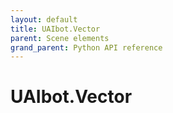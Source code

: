 ```yaml
---
layout: default
title: UAIbot.Vector
parent: Scene elements
grand_parent: Python API reference
---
```


# UAIbot.Vector